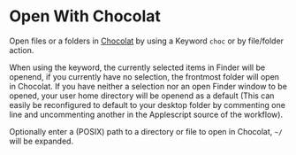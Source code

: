 Open With Chocolat
===
Open files or a folders in [Chocolat](http://www.chocolatapp.com) by using a Keyword `choc` or by file/folder action.

When using the keyword, the currently selected items in Finder will be openend, if you currently have no selection, the frontmost folder will open in Chocolat. If you have neither a selection nor an open Finder window to be opened, your user home directory will be openend as a default (This can easily be reconfigured to default to your desktop folder by commenting one line and uncommenting another in the Applescript source of the workflow).

Optionally enter a (POSIX) path to a directory or file to open in Chocolat, `~/` will be expanded.